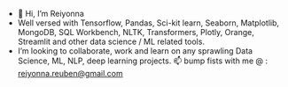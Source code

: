 - 👋 Hi, I’m Reiyonna
- Well versed with Tensorflow, Pandas, Sci-kit learn, Seaborn, Matplotlib, MongoDB, SQL Workbench, NLTK, Transformers, Plotly, Orange, Streamlit and other data science / ML related tools.
- I’m looking to collaborate, work and learn on any sprawling Data Science, ML, NLP, deep learning projects.
📫 bump fists with me @ : reiyonna.reuben@gmail.com

<!---
reiyonna/reiyonna is a ✨ special ✨ repository because its `README.md` (this file) appears on your GitHub profile.
You can click the Preview link to take a look at your changes.
--->
